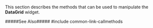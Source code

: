 
<!--shortDescription-->
This section describes the methods that can be used to manipulate the **DataGrid** widget.
<!--/shortDescription-->

<!--fullDescription-->
#####See Also#####
#include common-link-callmethods
<!--/fullDescription-->
